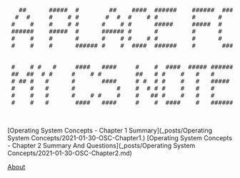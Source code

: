 
<pre>
                                                                       
                                                                                              
   ##      #####  #        ##    ####  ######    ######  ####  #####        
  #  #     #    # #       #  #  #    # #         #      #    # #    #      
 #    #    #    # #      #    # #      #####     #####  #    # #    #   
 ######    #####  #      ###### #      #         #      #    # #####    
 #    #    #      #      #    # #    # #         #      #    # #   #    
 #    #    #      ###### #    #  ####  ######    #       ####  #    #
 
                                                                    
 #    # #   #     ####   ####     #    #  ####  ##### ######  ####  
 ##  ##  # #     #    # #         ##   # #    #   #   #      #      
 # ## #   #      #       ####     # #  # #    #   #   #####   ####  
 #    #   #      #           #    #  # # #    #   #   #           # 
 #    #   #      #    # #    #    #   ## #    #   #   #      #    # 
 #    #   #       ####   ####     #    #  ####    #   ######  ####  
 
 
</pre>

[Operating System Concepts - Chapter  1 Summary](_posts/Operating System Concepts/2021-01-30-OSC-Chapter1.)
[Operating System Concepts - Chapter 2 Summary And Questions](_posts/Operating System Concepts/2021-01-30-OSC-Chapter2.md)

[About](about.markdown)


